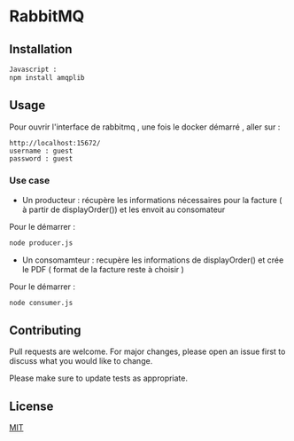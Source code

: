 # RabbitMQ

## Installation

```bash
Javascript :
npm install amqplib
```

## Usage

Pour ouvrir l'interface de rabbitmq , une fois le docker démarré , aller sur :

```
http://localhost:15672/
username : guest
password : guest
```

### Use case

-   Un producteur : récupère les informations nécessaires pour la facture ( à partir de displayOrder()) et les envoit au consomateur

Pour le démarrer :

```bash
node producer.js
```

-   Un consomamteur : recupère les informations de displayOrder() et crée le PDF ( format de la facture reste à choisir )

Pour le démarrer :

```bash
node consumer.js
```

## Contributing

Pull requests are welcome. For major changes, please open an issue first to discuss what you would like to change.

Please make sure to update tests as appropriate.

## License

[MIT](https://choosealicense.com/licenses/mit/)
